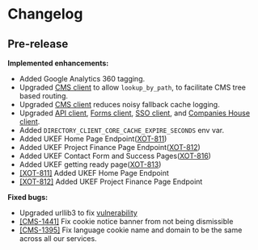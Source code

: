 # Changelog

## Pre-release

**Implemented enhancements:**

- Added Google Analytics 360 tagging.
- Upgraded [CMS client][directory-cms-client] to allow `lookup_by_path`, to facilitate CMS tree based routing.
- Upgraded [CMS client][directory-cms-client] reduces noisy fallback cache logging.
- Upgraded [API client][directory-api-client], [Forms client][directory-forms-api-client], [SSO client][directory-sso-api-client], and [Companies House client][directory-companies-house-search-client].
- Added `DIRECTORY_CLIENT_CORE_CACHE_EXPIRE_SECONDS` env var.
- Added UKEF Home Page Endpoint([XOT-811](https://uktrade.atlassian.net/browse/XOT-811))
- Added UKEF Project Finance Page Endpoint([XOT-812](https://uktrade.atlassian.net/browse/XOT-812))
- Added UKEF Contact Form and Success Pages([XOT-816](https://uktrade.atlassian.net/browse/XOT-816))
- Added UKEF getting ready page([XOT-813](https://uktrade.atlassian.net/browse/XOT-813))
- [[XOT-811]](https://uktrade.atlassian.net/browse/XOT-811) Added UKEF Home Page Endpoint
- [[XOT-812]](https://uktrade.atlassian.net/browse/XOT-812) Added UKEF Project Finance Page Endpoint

**Fixed bugs:**
- Upgraded urllib3 to fix [vulnerability](https://nvd.nist.gov/vuln/detail/CVE-2019-11324)
- [[CMS-1441]](https://uktrade.atlassian.net/browse/CMS-1441) Fix cookie notice banner from not being dismissible
- [[CMS-1395]](https://uktrade.atlassian.net/browse/CMS-1395) Fix language cookie name and domain to be the same across all our services.



[directory-api-client]: https://github.com/uktrade/directory-api-client
[directory-client-core]: https://github.com/uktrade/directory-client-core
[directory-cms-client]: https://github.com/uktrade/directory-cms-client
[directory-forms-api-client]: https://github.com/uktrade/directory-forms-api-client
[directory-sso-api-client]: https://github.com/uktrade/directory-sso-api-client
[directory-companies-house-search-client]: https://github.com/uktrade/directory-companies-house-search-client
